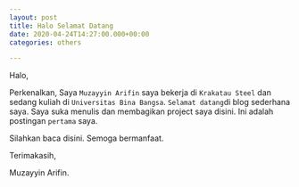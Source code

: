 ```yaml
---
layout: post
title: Halo Selamat Datang
date: 2020-04-24T14:27:00.000+00:00
categories: others

---
```

Halo,



Perkenalkan, Saya `Muzayyin Arifin` saya bekerja di `Krakatau Steel` dan sedang kuliah di `Universitas Bina Bangsa`.
`Selamat datang`di blog sederhana saya. 
Saya suka menulis dan membagikan project saya disini. Ini adalah postingan `pertama` saya.

Silahkan baca disini. Semoga bermanfaat.




Terimakasih,


Muzayyin Arifin.